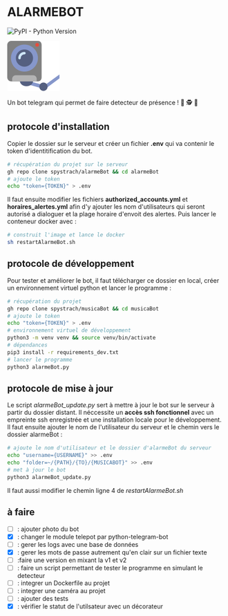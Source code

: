 # ALARMEBOT

![PyPI - Python Version](https://img.shields.io/pypi/pyversions/python-telegram-bot)

![](photo_alarmeBot.svg)

Un bot telegram qui permet de faire detecteur de présence ! :fairy: :detective: :bell:

## protocole d'installation

Copier le dossier sur le serveur et créer un fichier **.env** qui va contenir le token d'identitification du bot.
```sh
# récupération du projet sur le serveur
gh repo clone spystrach/alarmeBot && cd alarmeBot
# ajoute le token
echo "token={TOKEN}" > .env
```
Il faut ensuite modifier les fichiers **authorized_accounts.yml** et **horaires_alertes.yml** afin d'y ajouter les nom d'utilisateurs qui seront autorisé a dialoguer et la plage horaire d'envoit des alertes. Puis lancer le conteneur docker avec :
```sh
# construit l'image et lance le docker
sh restartAlarmeBot.sh
```

## protocole de développement

Pour tester et améliorer le bot, il faut télécharger ce dossier en local, créer un environnement virtuel python et lancer le programme :
```sh
# récupération du projet
gh repo clone spystrach/musicaBot && cd musicaBot
# ajoute le token
echo "token={TOKEN}" > .env
# environnement virtuel de développement
python3 -m venv venv && source venv/bin/activate
# dépendances
pip3 install -r requirements_dev.txt
# lancer le programme
python3 alarmeBot.py
```

## protocole de mise à jour

Le script *alarmeBot_update.py* sert à mettre à jour le bot sur le serveur à partir du dossier distant. Il néccessite un **accès ssh fonctionnel** avec un empreinte ssh enregistrée et une installation locale pour le développement. Il faut ensuite ajouter le nom de l'utilisateur du serveur et le chemin vers le dossier alarmeBot :
```sh
# ajoute le nom d'utilisateur et le dossier d'alarmeBot du serveur
echo "username={USERNAME}" >> .env
echo "folder=~/{PATH}/{TO}/{MUSICABOT}" >> .env
# met à jour le bot
python3 alarmeBot_update.py
```

Il faut aussi modifier le chemin ligne 4 de *restartAlarmeBot.sh*

## à faire

- [ ] : ajouter photo du bot
- [x] : changer le module telepot par python-telegram-bot
- [ ] : gerer les logs avec une base de données
- [x] : gerer les mots de passe autrement qu'en clair sur un fichier texte
- [ ]  :faire une version en mixant la v1 et v2
- [ ] : faire un script permettant de tester le programme en simulant le detecteur
- [ ] : integrer un Dockerfile au projet
- [ ] : integrer une caméra au projet
- [ ] : ajouter des tests
- [x] : vérifier le statut de l'utilsateur avec un décorateur
